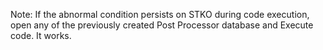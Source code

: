 Note: If the abnormal condition persists on STKO during code execution, open any of the previously created Post Processor database and Execute code. It works.
